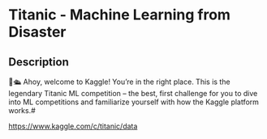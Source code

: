 # Titanic - Machine Learning from Disaster

## Description

👋🛳️ Ahoy, welcome to Kaggle! You’re in the right place.
This is the legendary Titanic ML competition – the best, first challenge for you to dive into ML competitions and familiarize yourself with how the Kaggle platform works.#

https://www.kaggle.com/c/titanic/data 